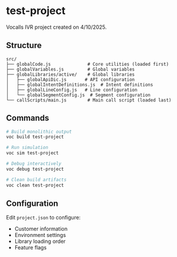 # test-project

Vocalls IVR project created on 4/10/2025.

## Structure

```
src/
├── globalCode.js              # Core utilities (loaded first)
├── globalVariables.js         # Global variables
├── globalLibraries/active/    # Global libraries
│   ├── globalApiDic.js       # API configuration
│   ├── globalIntentDefinitions.js  # Intent definitions
│   ├── globalLineConfig.js   # Line configuration
│   └── globalSegmentConfig.js  # Segment configuration
└── callScripts/main.js        # Main call script (loaded last)
```

## Commands

```bash
# Build monolithic output
voc build test-project

# Run simulation
voc sim test-project

# Debug interactively  
voc debug test-project

# Clean build artifacts
voc clean test-project
```

## Configuration

Edit `project.json` to configure:
- Customer information
- Environment settings
- Library loading order
- Feature flags
